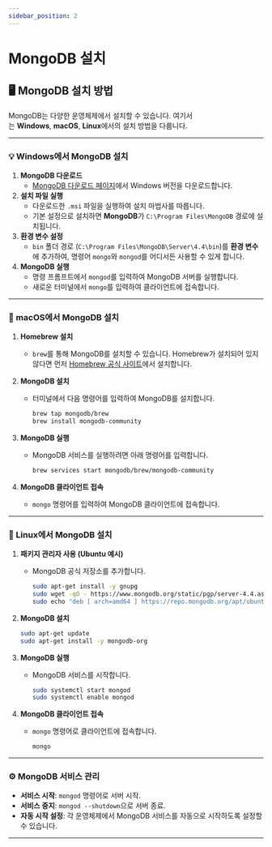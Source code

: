 ```yaml
---
sidebar_position: 2
---
```


# MongoDB 설치

## 🖥️ MongoDB 설치 방법

MongoDB는 다양한 운영체제에서 설치할 수 있습니다. 여기서는 **Windows**, **macOS**, **Linux**에서의 설치 방법을 다룹니다.

---

### 💡 Windows에서 MongoDB 설치

1. **MongoDB 다운로드**
    - [MongoDB 다운로드 페이지](https://www.mongodb.com/try/download/community)에서 Windows 버전을 다운로드합니다.
2. **설치 파일 실행**
    - 다운로드한 `.msi` 파일을 실행하여 설치 마법사를 따릅니다.
    - 기본 설정으로 설치하면 **MongoDB**가 `C:\Program Files\MongoDB` 경로에 설치됩니다.
3. **환경 변수 설정**
    - `bin` 폴더 경로 (`C:\Program Files\MongoDB\Server\4.4\bin`)를 **환경 변수**에 추가하여, 명령어 `mongo`와 `mongod`를 어디서든 사용할 수 있게 합니다.
4. **MongoDB 실행**
    - 명령 프롬프트에서 `mongod`를 입력하여 MongoDB 서버를 실행합니다.
    - 새로운 터미널에서 `mongo`를 입력하여 클라이언트에 접속합니다.

---

### 🍏 macOS에서 MongoDB 설치

1. **Homebrew 설치**
    - `brew`를 통해 MongoDB를 설치할 수 있습니다. Homebrew가 설치되어 있지 않다면 먼저 [Homebrew 공식 사이트](https://brew.sh/)에서 설치합니다.
2. **MongoDB 설치**
    - 터미널에서 다음 명령어를 입력하여 MongoDB를 설치합니다.
        
        ```bash
        brew tap mongodb/brew
        brew install mongodb-community
        ```
        
3. **MongoDB 실행**
    - MongoDB 서비스를 실행하려면 아래 명령어를 입력합니다.
        
        ```bash
        brew services start mongodb/brew/mongodb-community
        ```
        
4. **MongoDB 클라이언트 접속**
    - `mongo` 명령어를 입력하여 MongoDB 클라이언트에 접속합니다.

---

### 🐧 Linux에서 MongoDB 설치

1. **패키지 관리자 사용 (Ubuntu 예시)**
    - MongoDB 공식 저장소를 추가합니다.
        
        ```bash
        sudo apt-get install -y gnupg
        sudo wget -qO - https://www.mongodb.org/static/pgp/server-4.4.asc | sudo apt-key add -
        sudo echo "deb [ arch=amd64 ] https://repo.mongodb.org/apt/ubuntu focal/mongodb-org/4.4 multiverse" | sudo tee /etc/apt/sources.list.d/mongodb-org-4.4.list
        ```
        
2. **MongoDB 설치**
    
    ```bash
    sudo apt-get update
    sudo apt-get install -y mongodb-org
    ```
    
3. **MongoDB 실행**
    - MongoDB 서비스를 시작합니다.
        
        ```bash
        sudo systemctl start mongod
        sudo systemctl enable mongod
        ```
        
4. **MongoDB 클라이언트 접속**
    - `mongo` 명령어로 클라이언트에 접속합니다.
        
        ```bash
        mongo
        ```
        

---

### ⚙️ MongoDB 서비스 관리

- **서비스 시작**: `mongod` 명령어로 서버 시작.
- **서비스 중지**: `mongod --shutdown`으로 서버 종료.
- **자동 시작 설정**: 각 운영체제에서 MongoDB 서비스를 자동으로 시작하도록 설정할 수 있습니다.

---
